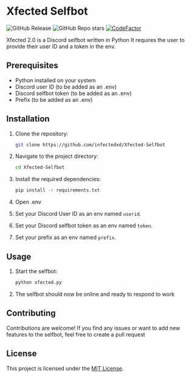 # Xfected Selfbot
![GitHub Release](https://img.shields.io/github/v/release/infectedxd/Xfected-Selfbot)
![GitHub Repo stars](https://img.shields.io/github/stars/infectedxd/Xfected-Selfbot?style=flat)
[![CodeFactor](https://www.codefactor.io/repository/github/infectedxd/xfected-selfbot/badge/main)](https://www.codefactor.io/repository/github/infectedxd/xfected-selfbot/overview/main)

Xfected 2.0 is a Discord selfbot written in Python 
It requires the user to provide their user ID and a token in the env.

## Prerequisites

- Python installed on your system
- Discord user ID (to be added as an .env)
- Discord selfbot token (to be added as an .env)
- Prefix (to be added as an .env)

## Installation

1. Clone the repository:

   ```bash
   git clone https://github.com/infectedxd/Xfected-Selfbot
   ```
  
   
3. Navigate to the project directory:

   ```bash
   cd Xfected-Selfbot
   ```

4. Install the required dependencies:

   ```bash
   pip install -r requirements.txt
   ```

5. Open .env

6. Set your Discord User ID as an env named `userid`.

7. Set your Discord selfbot token as an env named `token`.

8. Set your prefix as an env named `prefix`.

## Usage

1. Start the selfbot:

   ```bash
   python xfected.py
   ```

2. The selfbot should now be online and ready to respond to work

## Contributing

Contributions are welcome! If you find any issues or want to add new features to the selfbot, feel free to create a pull request

## License

This project is licensed under the [MIT License](LICENSE).
